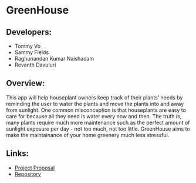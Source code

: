 # GreenHouse

## Developers:
* Tommy Vo
* Sammy Fields
* Raghunandan Kumar Naishadam
* Revanth Davuluri

## Overview:
This app will help houseplant owners keep track of their plants’ needs by reminding the user to water the plants and move the plants into and away from sunlight. One common misconception is that houseplants are easy to care for because all they need is water every now and then. The truth is, many plants require much more maintenance such as the perfect amount of sunlight exposure per day - not too much, not too little. GreenHouse aims to make the maintainance of your home greenery much less stressful.

## Links:
* [Project Proposal](https://docs.google.com/document/d/1FFAjRoPAY0RzhvY7LmFHWCTYlAdSUEaAn-q2IYpq2iU/edit?usp=sharing)
* [Repository](https://github.com/S531823/GreenHouse)
